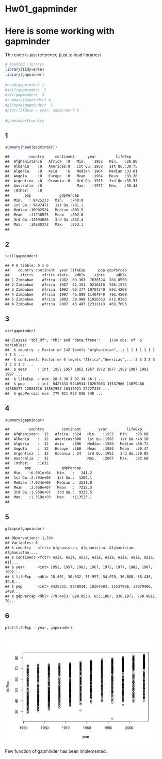 Hw01\_gapminder
================

Here is some working with gapminder
===================================

The code is just reference (just to load libraries)

``` r
# loading librarys
library(tidyverse) 
library(gapminder)

#head(gapminder) 1
#tail(gapminder)  2
#str(gapminder)  3
#summary(gapminder) 4
#glimpse(gapminder)  5
#plot(lifeExp ~ year, gapminder) 6

#gapminder$country 
```

1
-

``` r
summary(head(gapminder))
```

    ##         country     continent      year         lifeExp     
    ##  Afghanistan:6   Africa  :0   Min.   :1952   Min.   :28.80  
    ##  Albania    :0   Americas:0   1st Qu.:1958   1st Qu.:30.75  
    ##  Algeria    :0   Asia    :6   Median :1964   Median :33.01  
    ##  Angola     :0   Europe  :0   Mean   :1964   Mean   :33.28  
    ##  Argentina  :0   Oceania :0   3rd Qu.:1971   3rd Qu.:35.57  
    ##  Australia  :0                Max.   :1977   Max.   :38.44  
    ##  (Other)    :0                                              
    ##       pop             gdpPercap    
    ##  Min.   : 8425333   Min.   :740.0  
    ##  1st Qu.: 9497471   1st Qu.:781.1  
    ##  Median :10902524   Median :803.5  
    ##  Mean   :11238525   Mean   :802.6  
    ##  3rd Qu.:12694086   3rd Qu.:832.4  
    ##  Max.   :14880372   Max.   :853.1  
    ## 

2
-

``` r
tail(gapminder)
```

    ## # A tibble: 6 x 6
    ##    country continent  year lifeExp      pop gdpPercap
    ##     <fctr>    <fctr> <int>   <dbl>    <int>     <dbl>
    ## 1 Zimbabwe    Africa  1982  60.363  7636524  788.8550
    ## 2 Zimbabwe    Africa  1987  62.351  9216418  706.1573
    ## 3 Zimbabwe    Africa  1992  60.377 10704340  693.4208
    ## 4 Zimbabwe    Africa  1997  46.809 11404948  792.4500
    ## 5 Zimbabwe    Africa  2002  39.989 11926563  672.0386
    ## 6 Zimbabwe    Africa  2007  43.487 12311143  469.7093

3
-

``` r
str(gapminder)
```

    ## Classes 'tbl_df', 'tbl' and 'data.frame':    1704 obs. of  6 variables:
    ##  $ country  : Factor w/ 142 levels "Afghanistan",..: 1 1 1 1 1 1 1 1 1 1 ...
    ##  $ continent: Factor w/ 5 levels "Africa","Americas",..: 3 3 3 3 3 3 3 3 3 3 ...
    ##  $ year     : int  1952 1957 1962 1967 1972 1977 1982 1987 1992 1997 ...
    ##  $ lifeExp  : num  28.8 30.3 32 34 36.1 ...
    ##  $ pop      : int  8425333 9240934 10267083 11537966 13079460 14880372 12881816 13867957 16317921 22227415 ...
    ##  $ gdpPercap: num  779 821 853 836 740 ...

4
-

``` r
summary(gapminder)
```

    ##         country        continent        year         lifeExp     
    ##  Afghanistan:  12   Africa  :624   Min.   :1952   Min.   :23.60  
    ##  Albania    :  12   Americas:300   1st Qu.:1966   1st Qu.:48.20  
    ##  Algeria    :  12   Asia    :396   Median :1980   Median :60.71  
    ##  Angola     :  12   Europe  :360   Mean   :1980   Mean   :59.47  
    ##  Argentina  :  12   Oceania : 24   3rd Qu.:1993   3rd Qu.:70.85  
    ##  Australia  :  12                  Max.   :2007   Max.   :82.60  
    ##  (Other)    :1632                                                
    ##       pop              gdpPercap       
    ##  Min.   :6.001e+04   Min.   :   241.2  
    ##  1st Qu.:2.794e+06   1st Qu.:  1202.1  
    ##  Median :7.024e+06   Median :  3531.8  
    ##  Mean   :2.960e+07   Mean   :  7215.3  
    ##  3rd Qu.:1.959e+07   3rd Qu.:  9325.5  
    ##  Max.   :1.319e+09   Max.   :113523.1  
    ## 

5
-

``` r
glimpse(gapminder)
```

    ## Observations: 1,704
    ## Variables: 6
    ## $ country   <fctr> Afghanistan, Afghanistan, Afghanistan, Afghanistan,...
    ## $ continent <fctr> Asia, Asia, Asia, Asia, Asia, Asia, Asia, Asia, Asi...
    ## $ year      <int> 1952, 1957, 1962, 1967, 1972, 1977, 1982, 1987, 1992...
    ## $ lifeExp   <dbl> 28.801, 30.332, 31.997, 34.020, 36.088, 38.438, 39.8...
    ## $ pop       <int> 8425333, 9240934, 10267083, 11537966, 13079460, 1488...
    ## $ gdpPercap <dbl> 779.4453, 820.8530, 853.1007, 836.1971, 739.9811, 78...

6
-

``` r
plot(lifeExp ~ year, gapminder)
```

![](hw01_gapminder_files/figure-markdown_github-ascii_identifiers/unnamed-chunk-7-1.png)

Few function of gapminder has been implemented.
